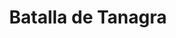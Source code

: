 ﻿---
title: "Batalla de Tanagra"
permalink: periodes_33.html
layout: periode
dataInici: -457
sidebar: periodes
pares:
  - 32:
    title: "Primera guerra del Peloponeso"
    dataInici: "(-460)"
    dataFi: "(-445)"

fills:
jocsPrincipals:
jocsEscenaris:
jocsEpoca:
  - title: "Hoplite"
    bggId: 145975
    escenari: "Tanagra"

jocsEpocaEscenaris:
---
